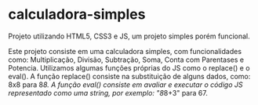 # calculadora-simples
Projeto utilizando HTML5, CSS3 e JS, um projeto simples porém funcional.

Este projeto consiste em uma calculadora simples, com funcionalidades como: Multiplicação, Divisão, Subtração, Soma, Conta com Parentases e Potencia.
Utilizamos algumas funções próprias do JS como o replace() e o eval().
A função replace() consiste na substituição de alguns dados, como: 8x8 para 8*8.
A função eval() consiste em avaliar e executar o código JS representado como uma string, por exemplo: "8*8+3" para 67.
